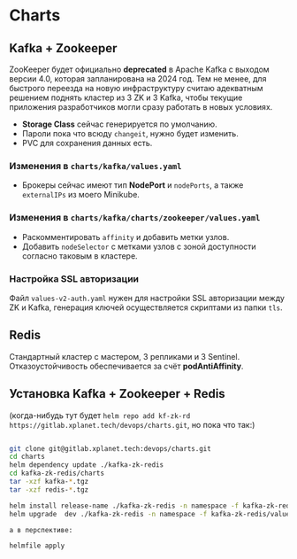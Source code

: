 # Charts

## Kafka + Zookeeper

ZooKeeper будет официально **deprecated** в Apache Kafka с выходом версии 4.0, которая запланирована на 2024 год. Тем не менее, для быстрого переезда на новую инфраструктуру считаю адекватным решением поднять кластер из 3 ZK и 3 Kafka, чтобы текущие приложения разработчиков могли сразу работать в новых условиях.

- **Storage Class** сейчас генерируется по умолчанию.
- Пароли пока что всюду `changeit`, нужно будет изменить.
- PVC для сохранения данных есть.

### Изменения в `charts/kafka/values.yaml`

- Брокеры сейчас имеют тип **NodePort** и `nodePorts`, а также `externalIPs` из моего Minikube.

### Изменения в `charts/kafka/charts/zookeeper/values.yaml`

- Раскомментировать `affinity` и добавить метки узлов.
- Добавить `nodeSelector` с метками узлов с зоной доступности согласно таковым в кластере.

### Настройка SSL авторизации

Файл `values-v2-auth.yaml` нужен для настройки SSL авторизации между ZK и Kafka, генерация ключей осуществляется скриптами из папки `tls`.

## Redis

Стандартный кластер с мастером, 3 репликами и 3 Sentinel. Отказоустойчивость обеспечивается за счёт **podAntiAffinity**.

## Установка Kafka + Zookeeper + Redis

(когда-нибудь тут будет `helm repo add kf-zk-rd  https://gitlab.xplanet.tech/devops/charts.git`, но пока что так:)

   ```bash

   git clone git@gitlab.xplanet.tech:devops/charts.git
   cd charts
   helm dependency update ./kafka-zk-redis
   cd kafka-zk-redis/charts
   tar -xzf kafka-*.tgz
   tar -xzf redis-*.tgz

   helm install release-name ./kafka-zk-redis -n namespace -f kafka-zk-redis/values-v1.yaml
   helm upgrade  dev ./kafka-zk-redis -n namespace -f kafka-zk-redis/values-v1.yaml --set global.redis.password=changeit --render-subchart-notes

а в перспективе:

   helmfile apply